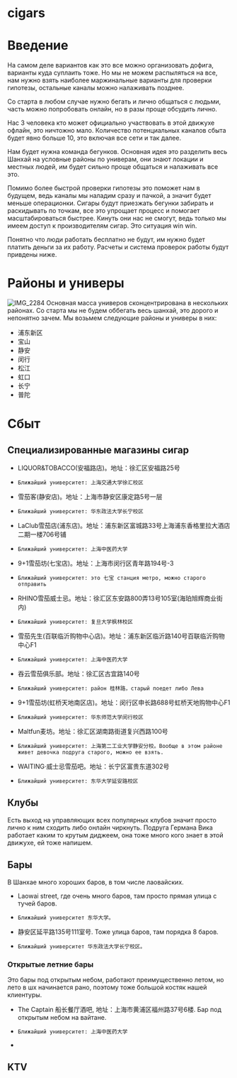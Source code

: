 # cigars

# Введение

На самом деле вариантов как это все можно организовать дофига, варианты куда суплаить тоже. Но мы не можем распыляться на все, нам нужно взять наиболее маржинальные варианты для проверки гипотезы, остальные каналы можно налаживать позднее. 

Со старта в любом случае нужно бегать и лично общаться с людьми, часть можно попробовать онлайн, но в разы проще обсудить лично. 

Нас 3 человека кто может официально участвовать в этой движухе офлайн, это ничтожно мало. Количество потенциальных каналов сбыта будет явно больше 10, это включая все сети и так далее. 

Нам будет нужна команда бегунков. Основная идея это разделить весь Шанхай на условные районы по универам, они знают локации и местных людей, им будет сильно проще общаться и налаживать все это. 

Помимо более быстрой проверки гипотезы это поможет нам в будущем, ведь каналы мы наладим сразу и пачкой, а значит будет меньше операционки. Сигары будут приезжать бегунки забирать и раскидывать по точкам, все это упрощает процесс и помогает масштабироваться быстрее. Кинуть они нас не смогут, ведь только мы имеем доступ к производителям сигар. Это ситуация win win. 

Понятно что люди работать бесплатно не будут, им нужно будет платить деньги за их работу. Расчеты и система проверок работы будут привдены ниже. 

# Районы и универы
![IMG_2284](https://github.com/frozosea/cigars/assets/99795132/3a3fba5c-d705-4119-96df-ace265ff529e)
Основная масса универов сконцентрирована в нескольких районах. Со старта мы не будем оббегать весь шанхай, это дорого и непонятно зачем. Мы возьмем следующие районы и универы в них:

- 浦东新区
- 宝山
- 静安
- 闵行
- 松江
- 虹口
- 长宁
- 普陀

# Сбыт

## Специализированные магазины сигар

- LIQUOR\&TOBACCO(安福路店)。地址：徐汇区安福路25号
-     Ближайший университет: 上海交通大学徐汇校区
- 雪茄客(静安店)。地址：上海市静安区康定路5号一层
-     Ближайший университет: 华东政法大学长宁校区
- LaClub雪茄店(浦东店)。地址：浦东新区富城路33号上海浦东香格里拉大酒店二期一楼706号铺
-     Ближайший университет: 上海中医药大学
- 9+1雪茄坊(七宝店)。地址：上海市闵行区青年路194号-3
-     Ближайший университет: это 七宝 станция метро, можно старого отправить
- RHINO雪茄威士忌。地址：徐汇区东安路800弄13号105室(海珀旭辉商业街内)
-     Ближайший университет: 复旦大学枫林校区
- 雪茄先生(百联临沂购物中心店)。地址：浦东新区临沂路140号百联临沂购物中心F1
-     Ближайший университет: 上海中医药大学
- 吞云雪茄俱乐部。地址：徐汇区古宜路140号
-     Ближайший университет: район 桂林路，старый поедет либо Лева
- 9+1雪茄坊(虹桥天地南区店)。地址：闵行区申长路688号虹桥天地购物中心F1
-     Ближайший университет: 华东师范大学闵行校区
- Maltfun麦坊。地址：徐汇区湖南路街道复兴西路100号
-     Ближайший университет: 上海第二工业大学静安分校。Вообще в этом районе живет девочка подруга старого, можно ее взять. 
- WAITING·威士忌雪茄吧。地址：长宁区富贵东道302号
-     Ближайший университет: 东华大学延安路校区

## Клубы

Есть выход на управляющих всех популярных клубов значит просто лично к ним сходить либо онлайн чиркнуть. Подруга Германа Вика работает каким то крутым диджеем, она тоже много кого знает в этой движухе, ей тоже напишем. 

## Бары

В Шанхае много хороших баров, в том числе лаовайских. 

- Laowai street, где очень много баров, там просто прямая улица с тучей баров.
-     Ближайший университет 东华大学。
- 静安区延平路135号111室号. Тоже улица баров, там порядка 8 баров.
-     Ближайший университет 华东政法大学长宁校区。

### Открытые летние бары
Это бары под открытым небом, работают преимущественно летом, но лето в шх начинается рано, поэтому тоже большой костяк нашей клиентуры. 

- The Captain 船长餐厅酒吧, 地址：上海市黄浦区福州路37号6楼. Бар под открытым небом на вайтане.
-     Ближайший университет: 上海中医药大学
- 


## KTV
